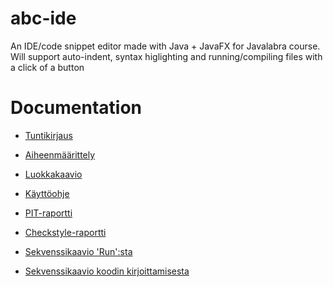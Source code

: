 # abc-ide
An IDE/code snippet editor made with Java + JavaFX for Javalabra course.
Will support auto-indent, syntax higlighting and running/compiling files with a click of a button

# Documentation
- [Tuntikirjaus](/dokumentaatio/tuntikirjaus.md)
- [Aiheenmäärittely](/dokumentaatio/aihemäärittely.md)
- [Luokkakaavio](/dokumentaatio/luokkakaavio.png)
- [Käyttöohje](/dokumentaatio/kayttoohje.md)

- [PIT-raportti](https://htmlpreview.github.io/?https://github.com/JaakkoLipsanen/abc-ide/blob/master/dokumentaatio/pit-raportti/index.html)
- [Checkstyle-raportti](https://htmlpreview.github.io/?https://github.com/JaakkoLipsanen/abc-ide/blob/master/dokumentaatio/checkstyle-raportti/checkstyle.html)

- [Sekvenssikaavio 'Run':sta](/dokumentaatio/run_sekvenssikaavio.png)
- [Sekvenssikaavio koodin kirjoittamisesta](/dokumentaatio/write_code_sekvenssikaavio.png)